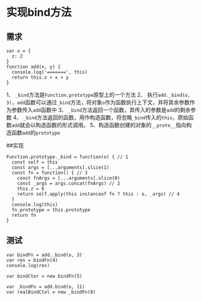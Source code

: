 # 实现bind方法

## 需求

```
var o = {
  z: 2
}
function add(x, y) {
  console.log('=======', this)
  return this.z + x + y
}

```
1、 `_bind`方法是`Function.prototype`原型上的一个方法
2、 执行`add._bind(o, 3)`，`add`函数可以通过`_bind`方法，将对象`o`作为函数执行上下文，并将其余参数作为参数传入`add`函数中
3、 `_bind`方法返回一个函数，其传入的参数是`add`的剩余参数
4、 `_bind`方法返回的函数，用作构造函数，将忽略`_bind`传入的`this`，原始函数`add`就会以构造函数的形式调用。
5、构造函数创建的对象的`__proto__`指向构造函数`add`的`prototype`

##实现
```
Function.prototype._bind = function(o) { // 1
  const self = this
  const args = [...arguments].slice(1)
  const fn = function() { // 3
    const fnArgs = [...arguments].slice(0)
    const _args = args.concat(fnArgs) // 2
    this.z = 6
    return self.apply(this instanceof fn ? this : o, _args) // 4
  }
  console.log(this)
  fn.prototype = this.prototype
  return fn
}
```
## 测试
```
var bindFn = add._bind(o, 3)
var res = bindFn(4)
console.log(res)

var bindCtor = new bindFn(5)

var _bindFn = add.bind(o, 11)
var realBindCtol = new _bindFn(8)
```